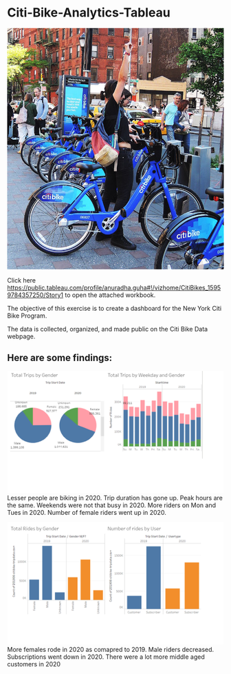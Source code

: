 # Citi-Bike-Analytics-Tableau
![Bikes](citi-bike-station-bikes.jpg) 

Click here https://public.tableau.com/profile/anuradha.guha#!/vizhome/CitiBikes_15959784357250/Story1 to open the attached workbook.

The objective of this exercise is to create a dashboard for the New York Citi Bike Program.

The data is collected, organized, and made public on the Citi Bike Data webpage.

## Here are some findings:
![citi1](citi1.png)
Lesser people are biking in 2020. Trip duration has gone up. Peak hours are the same. Weekends were not that busy in 2020. 
More riders on Mon and Tues in 2020.  Number of female riders went up in 2020. 

![citi2](citi2.png)
More females rode in 2020 as comapred to 2019. Male riders decreased. Subscriptions went down in 2020. 
There were a lot more middle aged customers in 2020
